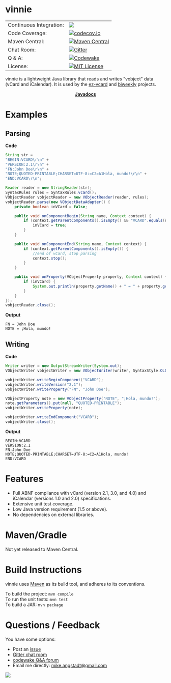 # vinnie

|     |     |
| --- | --- |
| Continuous Integration: | [![](https://travis-ci.org/mangstadt/vinnie.svg?branch=master)](https://travis-ci.org/mangstadt/vinnie) |
| Code Coverage: | [![codecov.io](http://codecov.io/github/mangstadt/vinnie/coverage.svg?branch=master)](http://codecov.io/github/mangstadt/vinnie?branch=master) |
| Maven Central: | [![Maven Central](https://maven-badges.herokuapp.com/maven-central/com.github.mangstadt/vinnie/badge.svg)](https://maven-badges.herokuapp.com/maven-central/com.github.mangstadt/vinnie) |
| Chat Room: | [![Gitter](https://badges.gitter.im/Join%20Chat.svg)](https://gitter.im/mangstadt/vinnie?utm_source=badge&utm_medium=badge&utm_campaign=pr-badge) |
| Q & A: | [![Codewake](https://www.codewake.com/badges/ask_question.svg)](https://www.codewake.com/p/vinnie) |
| License: | [![MIT License](https://img.shields.io/badge/License-MIT-red.svg)](https://github.com/mangstadt/vinnie/blob/master/LICENSES) |

vinnie is a lightweight Java library that reads and writes "vobject" data (vCard and iCalendar).  It is used by the [ez-vcard](https://github.com/mangstadt/ez-vcard) and [biweekly](https://github.com/mangstadt/biweekly) projects.

<p align="center"><strong><a href="http://mangstadt.github.io/vinnie/javadocs/latest/">Javadocs</a></strong></p>

# Examples

## Parsing

**Code**

```java
String str =
"BEGIN:VCARD\r\n" +
"VERSION:2.1\r\n" +
"FN:John Doe\r\n" +
"NOTE;QUOTED-PRINTABLE;CHARSET=UTF-8:=C2=A1Hola, mundo!\r\n" +
"END:VCARD\r\n";

Reader reader = new StringReader(str);
SyntaxRules rules = SyntaxRules.vcard();
VObjectReader vobjectReader = new VObjectReader(reader, rules);
vobjectReader.parse(new VObjectDataAdapter() {
	private boolean inVCard = false;

	public void onComponentBegin(String name, Context context) {
		if (context.getParentComponents().isEmpty() && "VCARD".equals(name)){
			inVCard = true;
		}
	}

	public void onComponentEnd(String name, Context context) {
		if (context.getParentComponents().isEmpty()) {
			//end of vCard, stop parsing
			context.stop();
		}
	}

	public void onProperty(VObjectProperty property, Context context) {
		if (inVCard) {
			System.out.println(property.getName() + " = " + property.getValue());
		}
	}
});
vobjectReader.close();
```

**Output**

```
FN = John Doe
NOTE = ¡Hola, mundo!
```

## Writing

**Code**

```java
Writer writer = new OutputStreamWriter(System.out);
VObjectWriter vobjectWriter = new VObjectWriter(writer, SyntaxStyle.OLD);

vobjectWriter.writeBeginComponent("VCARD");
vobjectWriter.writeVersion("2.1");
vobjectWriter.writeProperty("FN", "John Doe");

VObjectProperty note = new VObjectProperty("NOTE", "¡Hola, mundo!");
note.getParameters().put(null, "QUOTED-PRINTABLE");
vobjectWriter.writeProperty(note);

vobjectWriter.writeEndComponent("VCARD");
vobjectWriter.close();
```

**Output**

```
BEGIN:VCARD
VERSION:2.1
FN:John Doe
NOTE;QUOTED-PRINTABLE;CHARSET=UTF-8:=C2=A1Hola, mundo!
END:VCARD
```

# Features

 * Full ABNF compliance with vCard (version 2.1, 3.0, and 4.0) and iCalendar (versions 1.0 and 2.0) specifications.
 * Extensive unit test coverage.
 * Low Java version requirement (1.5 or above).
 * No dependencies on external libraries.

# Maven/Gradle

Not yet released to Maven Central.

<!--

**Maven**

```xml
<dependency>
   <groupId>com.github.mangstadt</groupId>
   <artifactId>vinnie</artifactId>
   <version>1.0.0</version>
</dependency>
```

**Gradle**

```
compile 'com.github.mangstadt:vinnie:1.0.0'
```

-->

# Build Instructions

vinnie uses [Maven](http://maven.apache.org/) as its build tool, and adheres to its conventions.

To build the project: `mvn compile`  
To run the unit tests: `mvn test`  
To build a JAR: `mvn package`

# Questions / Feedback

You have some options:

 * Post an [issue](https://github.com/mangstadt/vinnie/issues)
 * [Gitter chat room](https://gitter.im/mangstadt/vinnie)
 * [codewake Q&A forum](https://www.codewake.com/p/vinnie)
 * Email me directly: [mike.angstadt@gmail.com](mailto:mike.angstadt@gmail.com)

[![](https://www.paypalobjects.com/en_US/i/btn/btn_donateCC_LG.gif)](https://www.paypal.com/cgi-bin/webscr?cmd=_donations&business=8CEN7MPKRBKU6&lc=US&item_name=Michael%20Angstadt&item_number=vinnie&currency_code=USD&bn=PP%2dDonationsBF%3abtn_donateCC_LG%2egif%3aNonHosted)
